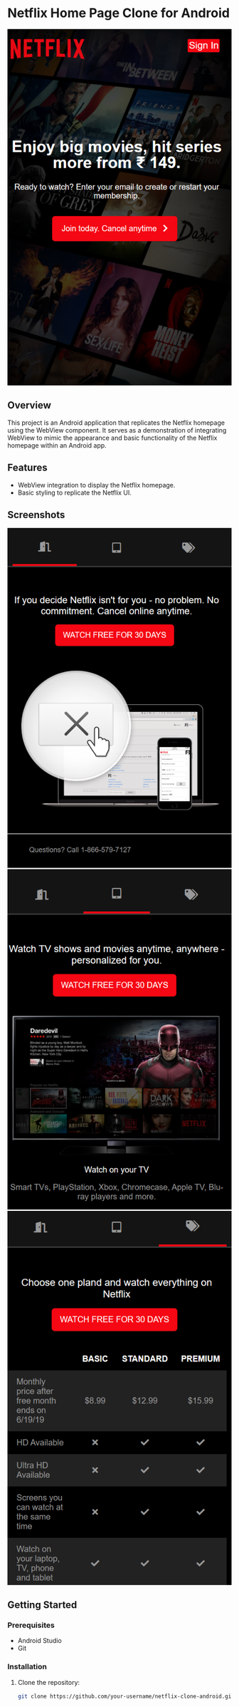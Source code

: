 # Netflix Home Page Clone for Android

![Netflix Clone](screenshots/NetflixHome.png)

## Overview

This project is an Android application that replicates the Netflix homepage using the WebView component. It serves as a demonstration of integrating WebView to mimic the appearance and basic functionality of the Netflix homepage within an Android app.

## Features

- WebView integration to display the Netflix homepage.
- Basic styling to replicate the Netflix UI.

## Screenshots

![Screenshot 1](screenshots/Netflix_1.png)
![Screenshot 2](screenshots/Netflix_2.png)
![Screenshot 3](screenshots/Netflix_3.png)

## Getting Started

### Prerequisites

- Android Studio
- Git

### Installation

1. Clone the repository:
   ```bash
   git clone https://github.com/your-username/netflix-clone-android.git](https://github.com/mrloknath/Netflix/)https://github.com/mrloknath/Netflix/
